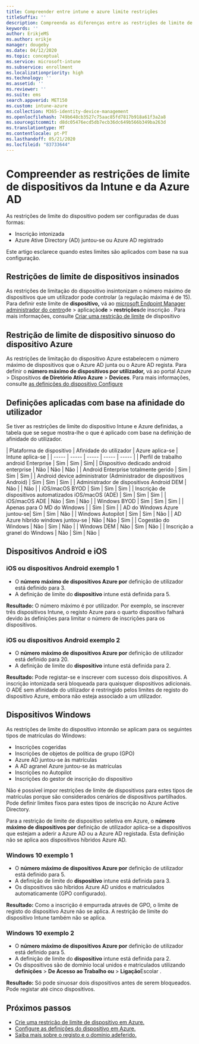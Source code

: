 ```yaml
---
title: Compreender entre intune e azure limite restrições
titleSuffix: ''
description: Compreenda as diferenças entre as restrições de limite de dispositivos da Intune e as restrições de delimitação da Azure AD.
keywords: ''
author: ErikjeMS
ms.author: erikje
manager: dougeby
ms.date: 04/12/2020
ms.topic: conceptual
ms.service: microsoft-intune
ms.subservice: enrollment
ms.localizationpriority: high
ms.technology: ''
ms.assetid: ''
ms.reviewer: ''
ms.suite: ems
search.appverid: MET150
ms.custom: intune-azure
ms.collection: M365-identity-device-management
ms.openlocfilehash: 749b648cb3527c75aac85fd7817b918a61f3a2a8
ms.sourcegitcommit: d8dc05476ecd5db7ecb36dc649b566b349ba263d
ms.translationtype: MT
ms.contentlocale: pt-PT
ms.lasthandoff: 05/21/2020
ms.locfileid: "83733644"
---
```

# <a name="understand-intune-and-azure-ads-device-limit-restrictions"></a>Compreender as restrições de limite de dispositivos da Intune e da Azure AD

As restrições de limite do dispositivo podem ser configuradas de duas formas:
- Inscrição intonizada
- Azure Ative Directory (AD) juntou-se ou Azure AD registrado

Este artigo esclarece quando estes limites são aplicados com base na sua configuração.

## <a name="intune-device-limit-restrictions"></a>Restrições de limite de dispositivos insinados

As restrições de limitação do dispositivo insintonizam o número máximo de dispositivos que um utilizador pode controlar (a regulação máxima é de 15). Para definir este limite de **dispositivo,** vá ao [microsoft Endpoint Manager administrador do centro](https://go.microsoft.com/fwlink/?linkid=2109431)de  >  aplicação**de**  >  **restrições**de inscrição . Para mais informações, consulte [Criar uma restrição de limite](enrollment-restrictions-set.md#create-a-device-limit-restriction) de dispositivo

## <a name="azure-device-limit-restriction"></a>Restrição de limite de dispositivo sinuoso do dispositivo Azure

As restrições de limitação do dispositivo Azure estabelecem o número máximo de dispositivos que o Azure AD junta ou o Azure AD regista. Para definir o **número máximo de dispositivos por utilizador,** vá ao portal Azure > Dispositivos **de Diretório Ativo Azure**  >  **Devices**. Para mais informações, consulte [as definições do dispositivo Configure](https://docs.microsoft.com/azure/active-directory/devices/device-management-azure-portal)

## <a name="settings-applied-based-on-user-affinity"></a>Definições aplicadas com base na afinidade do utilizador

Se tiver as restrições de limite do dispositivo Intune e Azure definidas, a tabela que se segue mostra-lhe o que é aplicado com base na definição de afinidade do utilizador.

| Plataforma de dispositivo | Afinidade do utilizador | Azure aplica-se | Intune aplica-se |
| ----- | ----- | ----- | ----- | ----- |
| Perfil de trabalho android Enterprise | Sim | Sim | Sim|
| Dispositivo dedicado android enterprise | Não | Não | Não |
| Android Enterprise totalmente gerido | Sim | Sim | Sim |
| Android device administrator (Administrador de dispositivos Android) | Sim | Sim | Sim |
| Administrador de dispositivos Android DEM | Não | | Não | 
| iOS/macOS BYOD | Sim | Sim | Sim |
| Inscrição de dispositivos automatizados iOS/macOS (ADE) | Sim | Sim | Sim |
| iOS/macOS ADE | Não | Sim | Não |
| Windows BYOD | Sim | Sim | Sim |
| Apenas para O MD do Windows | | Sim | Sim |
| AD do Windows Azure juntou-se| Sim | Sim | Não |
| Windows Autopilot | Sim | Sim | Não |
| AD Azure híbrido windows juntou-se | Não | Não | Sim |
| Cogestão do Windows | Não | Sim | Não |
| Windows DEM | Não | Sim | Não |
| Inscrição a granel do Windows | Não | Sim | Não |


## <a name="android-and-ios-devices"></a>Dispositivos Android e iOS

### <a name="ios-or-android-devices-example-1"></a>iOS ou dispositivos Android exemplo 1

- O **número máximo de dispositivos Azure por** definição de utilizador está definido para 3.
- A definição de limite do **dispositivo** intune está definida para 5.
 
**Resultado:** O número máximo é por utilizador. Por exemplo, se inscrever três dispositivos Intune, o registo Azure para o quarto dispositivo falhará devido às definições para limitar o número de inscrições para os dispositivos.

### <a name="ios-or-android-devices-example-2"></a>iOS ou dispositivos Android exemplo 2

- O **número máximo de dispositivos Azure por** definição de utilizador está definido para 20.
- A definição de limite do **dispositivo** intune está definida para 2.

**Resultado:** Pode registar-se e inscrever com sucesso dois dispositivos. A inscrição intonizada será bloqueada para quaisquer dispositivos adicionais. O ADE sem afinidade do utilizador é restringido pelos limites de registo do dispositivo Azure, embora não esteja associado a um utilizador.

## <a name="windows-devices"></a>Dispositivos Windows

As restrições de limite do dispositivo intonnão se aplicam para os seguintes tipos de matrículas do Windows:
- Inscrições cogeridas
- Inscrições de objetos de política de grupo (GPO)
- Azure AD juntou-se às matrículas
- A AD agranel Azure juntou-se às matrículas
- Inscrições no Autopilot
- Inscrições do gestor de inscrição do dispositivo

Não é possível impor restrições de limite de dispositivos para estes tipos de matrículas porque são considerados cenários de dispositivos partilhados. Pode definir limites fixos para estes tipos de inscrição no Azure Active Directory.

Para a restrição de limite de dispositivo seletiva em Azure, o **número máximo de dispositivos por** definição de utilizador aplica-se a dispositivos que estejam a aderir a Azure AD ou a Azure AD registada. Esta definição não se aplica aos dispositivos híbridos Azure AD.

### <a name="windows-10-example-1"></a>Windows 10 exemplo 1

- O **número máximo de dispositivos Azure por** definição de utilizador está definido para 5.
- A definição de limite do **dispositivo** intune está definida para 3.
- Os dispositivos são híbridos Azure AD unidos e matriculados automaticamente (GPO configurado).

**Resultado:** Como a inscrição é empurrada através de GPO, o limite de registo do dispositivo Azure não se aplica.  A restrição de limite do dispositivo Intune também não se aplica.

### <a name="windows-10-example-2"></a>Windows 10 exemplo 2

- O **número máximo de dispositivos Azure por** definição de utilizador está definido para 5.
- A definição de limite do **dispositivo** intune está definida para 2.
- Os dispositivos são de domínio local unidos e matriculados utilizando **definições**  >  **De Acesso ao Trabalho ou**  >  **Ligação**Escolar .

**Resultado:** Só pode sinuosar dois dispositivos antes de serem bloqueados. Pode registar até cinco dispositivos.


## <a name="next-steps"></a>Próximos passos

- [Crie uma restrição de limite de dispositivo em Azure.](https://docs.microsoft.com/azure/active-directory/devices/device-management-azure-portal.md#configure-device-settings)
- [Configure as definições do dispositivo em Azure.](enrollment-restrictions-set.md#create-a-device-limit-restriction)
- [Saiba mais sobre o registo e o domínio adeferido.](https://docs.microsoft.com/azure/active-directory/devices/overview.md#getting-devices-in-azure-ad)